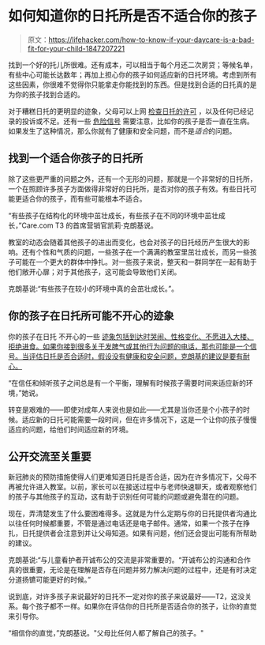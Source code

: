 # 如何知道你的日托所是否不适合你的孩子

> 原文：<https://lifehacker.com/how-to-know-if-your-daycare-is-a-bad-fit-for-your-child-1847207221>

找到一个好的托儿所很难。还有成本，可以相当于每个月还二次房贷；等候名单，有些中心可能长达数年；再加上担心你的孩子如何适应新的日托环境。考虑到所有这些因素，你很难不觉得你只能拿走你能找到的东西。但是找到合适的日托真的是为你的孩子找到合适的。



对于糟糕日托的更明显的迹象，父母可以上网 [检查日托的许可](https://www.care.com/c/child-care-center-licensing-by-state) ，以及任何已经记录的投诉或不足。还有一些 [危险信号](https://www.care.com/c/8-signs-of-a-bad-day-care-center) 需要注意，比如你的孩子是否一直在生病。如果发生了这种情况，那么你就有了健康和安全问题，而不是*适合*的问题。

## 找到一个适合你孩子的日托所

除了这些更严重的问题之外，还有一个无形的问题，那就是一个非常好的日托所，一个在照顾许多孩子方面做得非常好的日托所，是否对你的孩子有效。有些日托可能更适合你的孩子，而有些可能根本不适合。

“有些孩子在结构化的环境中茁壮成长，有些孩子在不同的环境中茁壮成长，”Care.com T3 的首席营销官凯莉·克朗基说。

教室的动态会随着其他孩子的进出而变化，也会对孩子的日托经历产生很大的影响。还有个性和气质的问题，一些孩子在一个满满的教室里茁壮成长，而另一些孩子可能在一个更大的群体中挣扎。对一些孩子来说，整天和一群同学在一起有助于他们敞开心扉；对于其他孩子，这可能会导致他们关闭。

克朗基说:“有些孩子在较小的环境中真的会茁壮成长。”。

## 你的孩子在日托所可能不开心的迹象

你的孩子在日托 不开心的一些 [迹象包括到达时哭闹、性格变化、不愿进入大楼、拒绝进食。如果你接到很多关于发脾气或其他行为问题的电话，那也可能是一个信号。当评估日托是否合适时，假设没有健康和安全问题，克朗基的建议是要有耐心。](https://parentinghealthybabies.com/7-signs-that-your-child-is-unhappy-in-day-care/)

“在信任和倾听孩子之间总是有一个平衡，理解有时候孩子需要时间来适应新的环境，”她说。

转变是艰难的——即使对成年人来说也是如此——尤其是当你还是个小孩子的时候。适应新的日托可能需要一段时间，但在许多情况下，这是一个让你的孩子慢慢适应的问题，给他们时间适应新的环境。

## **公开交流至关重要**

新冠肺炎的预防措施使得人们更难知道日托是否合适，因为在许多情况下，父母不再被允许进入教室。以前，家长可以在接送过程中与老师快速聊天，或者观察他们的孩子与其他孩子的互动，这有助于识别任何可能的问题或避免潜在的问题。

现在，弄清楚发生了什么要困难得多。这就是为什么定期与你的日托提供者沟通比以往任何时候都重要，不管是通过电话还是电子邮件。通常，如果一个孩子在挣扎，日托提供者会注意到并让父母知道。如果有问题，他们还会提出可能有所帮助的建议。

克朗基说:“与儿童看护者开诚布公的交流是非常重要的。“开诚布公的沟通和合作真的很重要，无论是在理解是否存在问题并努力解决问题的过程中，还是有时决定分道扬镳可能更好的时候。”

说到底，对许多孩子来说最好的日托不一定对你的孩子来说最好——T2，这没关系。每个孩子都不一样。如果你在评估你的日托所是否适合你的孩子，让你的直觉来引导你。

“相信你的直觉，”克朗基说。"父母比任何人都了解自己的孩子。"